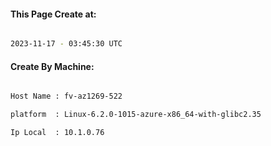 
   
#### This Page Create at:

```bash

2023-11-17 - 03:45:30 UTC

```

#### Create By Machine:

```bash

Host Name : fv-az1269-522

platform  : Linux-6.2.0-1015-azure-x86_64-with-glibc2.35

Ip Local  : 10.1.0.76

```

